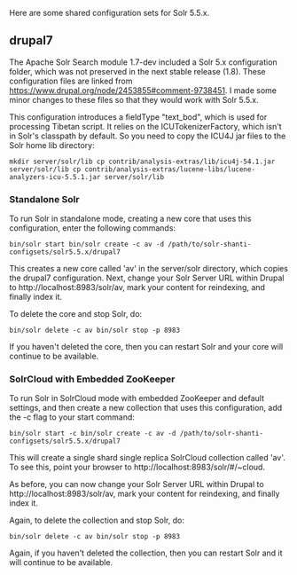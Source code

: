 Here are some shared configuration sets for Solr 5.5.x.

drupal7
-------
The Apache Solr Search module 1.7-dev included a Solr 5.x configuration folder, which was not 
preserved in the next stable release (1.8). These configuration files are linked from 
https://www.drupal.org/node/2453855#comment-9738451. I made some minor changes to these files
so that they would work with Solr 5.5.x.

This configuration introduces a fieldType "text_bod", which is used for processing Tibetan script.
It relies on the ICUTokenizerFactory, which isn't in Solr's classpath by default. So you need to
copy the ICU4J jar files to the Solr home lib directory:

`mkdir server/solr/lib
cp contrib/analysis-extras/lib/icu4j-54.1.jar server/solr/lib
cp contrib/analysis-extras/lucene-libs/lucene-analyzers-icu-5.5.1.jar server/solr/lib`

### Standalone Solr

To run Solr in standalone mode, creating a new core that uses this configuration, enter the
following commands:

`bin/solr start
bin/solr create -c av -d /path/to/solr-shanti-configsets/solr5.5.x/drupal7`

This creates a new core called 'av' in the server/solr directory, which copies the drupal7
configuration. Next, change your Solr Server URL within Drupal to http://localhost:8983/solr/av,
mark your content for reindexing, and finally index it.

To delete the core and stop Solr, do:

`bin/solr delete -c av
bin/solr stop -p 8983`

If you haven't deleted the core, then you can restart Solr and your core will continue to be
available.

### SolrCloud with Embedded ZooKeeper

To run Solr in SolrCloud mode with embedded ZooKeeper and default settings, and then create a
new collection that uses this configuration, add the -c flag to your start command:

`bin/solr start -c
bin/solr create -c av -d /path/to/solr-shanti-configsets/solr5.5.x/drupal7`

This will create a single shard single replica SolrCloud collection called 'av'. To see this,
point your browser to http://localhost:8983/solr/#/~cloud.

As before, you can now change your Solr Server URL within Drupal to http://localhost:8983/solr/av,
mark your content for reindexing, and finally index it.

Again, to delete the collection and stop Solr, do:

`bin/solr delete -c av
bin/solr stop -p 8983`

Again, if you haven't deleted the collection, then you can restart Solr and it will continue to be
available.












